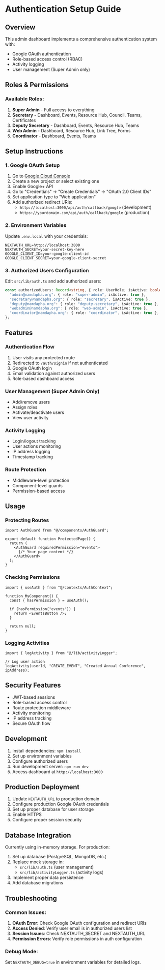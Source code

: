 # Authentication Setup Guide

## Overview

This admin dashboard implements a comprehensive authentication system with:
- Google OAuth authentication
- Role-based access control (RBAC)
- Activity logging
- User management (Super Admin only)

## Roles & Permissions

### Available Roles:
1. **Super Admin** - Full access to everything
2. **Secretary** - Dashboard, Events, Resource Hub, Council, Teams, Certificates
3. **Deputy Secretary** - Dashboard, Events, Resource Hub, Teams
4. **Web Admin** - Dashboard, Resource Hub, Link Tree, Forms
5. **Coordinator** - Dashboard, Events, Teams

## Setup Instructions

### 1. Google OAuth Setup

1. Go to [Google Cloud Console](https://console.cloud.google.com/)
2. Create a new project or select existing one
3. Enable Google+ API
4. Go to "Credentials" → "Create Credentials" → "OAuth 2.0 Client IDs"
5. Set application type to "Web application"
6. Add authorized redirect URIs:
   - `http://localhost:3000/api/auth/callback/google` (development)
   - `https://yourdomain.com/api/auth/callback/google` (production)

### 2. Environment Variables

Update `.env.local` with your credentials:

```env
NEXTAUTH_URL=http://localhost:3000
NEXTAUTH_SECRET=your-secret-key-here
GOOGLE_CLIENT_ID=your-google-client-id
GOOGLE_CLIENT_SECRET=your-google-client-secret
```

### 3. Authorized Users Configuration

Edit `src/lib/auth.ts` and add authorized users:

```typescript
const authorizedUsers: Record<string, { role: UserRole; isActive: boolean }> = {
  "admin@namdapha.org": { role: "super-admin", isActive: true },
  "secretary@namdapha.org": { role: "secretary", isActive: true },
  "deputy@namdapha.org": { role: "deputy-secretary", isActive: true },
  "webadmin@namdapha.org": { role: "web-admin", isActive: true },
  "coordinator@namdapha.org": { role: "coordinator", isActive: true },
};
```

## Features

### Authentication Flow
1. User visits any protected route
2. Redirected to `/auth/signin` if not authenticated
3. Google OAuth login
4. Email validation against authorized users
5. Role-based dashboard access

### User Management (Super Admin Only)
- Add/remove users
- Assign roles
- Activate/deactivate users
- View user activity

### Activity Logging
- Login/logout tracking
- User actions monitoring
- IP address logging
- Timestamp tracking

### Route Protection
- Middleware-level protection
- Component-level guards
- Permission-based access

## Usage

### Protecting Routes
```tsx
import AuthGuard from "@/components/AuthGuard";

export default function ProtectedPage() {
  return (
    <AuthGuard requiredPermission="events">
      {/* Your page content */}
    </AuthGuard>
  );
}
```

### Checking Permissions
```tsx
import { useAuth } from "@/contexts/AuthContext";

function MyComponent() {
  const { hasPermission } = useAuth();
  
  if (hasPermission("events")) {
    return <EventsButton />;
  }
  
  return null;
}
```

### Logging Activities
```tsx
import { logActivity } from "@/lib/activityLogger";

// Log user action
logActivity(userId, "CREATE_EVENT", "Created Annual Conference", ipAddress);
```

## Security Features

- JWT-based sessions
- Role-based access control
- Route protection middleware
- Activity monitoring
- IP address tracking
- Secure OAuth flow

## Development

1. Install dependencies: `npm install`
2. Set up environment variables
3. Configure authorized users
4. Run development server: `npm run dev`
5. Access dashboard at `http://localhost:3000`

## Production Deployment

1. Update `NEXTAUTH_URL` to production domain
2. Configure production Google OAuth credentials
3. Set up proper database for user storage
4. Enable HTTPS
5. Configure proper session security

## Database Integration

Currently using in-memory storage. For production:

1. Set up database (PostgreSQL, MongoDB, etc.)
2. Replace mock storage in:
   - `src/lib/auth.ts` (user management)
   - `src/lib/activityLogger.ts` (activity logs)
3. Implement proper data persistence
4. Add database migrations

## Troubleshooting

### Common Issues:

1. **OAuth Error**: Check Google OAuth configuration and redirect URIs
2. **Access Denied**: Verify user email is in authorized users list
3. **Session Issues**: Check NEXTAUTH_SECRET and NEXTAUTH_URL
4. **Permission Errors**: Verify role permissions in auth configuration

### Debug Mode:
Set `NEXTAUTH_DEBUG=true` in environment variables for detailed logs.